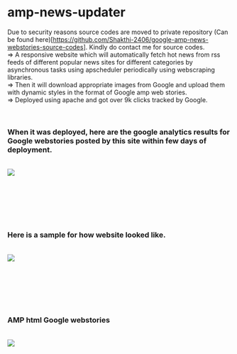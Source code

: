# amp-news-updater

Due to security reasons source codes are moved to private repository (Can be found here)[https://github.com/Shakthi-2406/google-amp-news-webstories-source-codes]. Kindly do contact me for source codes.
</br>
=> A responsive website which will automatically fetch hot news from rss feeds of different popular news sites for different categories by asynchronous tasks using apscheduler periodically using webscraping libraries. </br>
=> Then it will download appropriate images from Google and upload them with dynamic styles in the format of Google amp web stories. </br>
=> Deployed using apache and got over 9k clicks tracked by Google.


</hr></br>
<h3>When it was deployed, here are the google analytics results for Google webstories posted by this site within few days of deployment.</h3>
</br> 
<img src="https://user-images.githubusercontent.com/84411432/204052175-0d30d419-8b97-4944-9026-7be66474218b.jpg" style=" margin-bottom:100px">
</br>

<h3>Here is a sample for how website looked like.</h3>
</br> 
<img src="https://user-images.githubusercontent.com/84411432/204052187-7678dc1f-37bc-4d38-885a-f18833715d8a.png" style=" margin-bottom:100px">
</br>

<h3>AMP html Google webstories</h3>
</br> 
<img src="https://user-images.githubusercontent.com/84411432/204052195-a3556b20-cceb-4d44-8a07-ca70cf323c14.png" style=" margin-bottom:100px">
</br>


